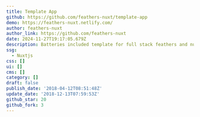 ```yaml
---
title: Template App
github: https://github.com/feathers-nuxt/template-app
demo: https://feathers-nuxt.netlify.com/
author: feathers-nuxt
author_link: https://github.com/feathers-nuxt
date: 2024-11-27T19:17:05.679Z
description: Batteries included template for full stack feathers and nuxt apps
ssg:
  - Nuxtjs
css: []
ui: []
cms: []
category: []
draft: false
publish_date: '2018-04-12T08:51:48Z'
update_date: '2018-12-13T07:59:53Z'
github_star: 20
github_fork: 3
---
```

